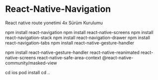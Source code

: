 # React-Native-Navigation
React native route yonetimi 4x Sürüm Kurulumu

npm install react-navigation
npm install react-native-screens
npm install react-navigation-stack
npm install react-navigation-drawer
npm install react-navigation-tabs
npm install react-native-gesture-handler

npm install react-native-gesture-handler react-native-reanimated react-native-screens react-native-safe-area-context @react-native-community/masked-view

cd ios 
pod install 
cd .. 

